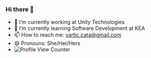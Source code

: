 ### Hi there 👋
- 🔭 I’m currently working at Unity Technologies
- 🌱 I’m currently learning Software Development at KEA
- 📫 How to reach me: vartic.cata@gmail.com
- 😄 Pronouns: She/Her/Hers
- ![Profile View Counter](https://komarev.com/ghpvc/?username=varticcata)







<!--
**varticcata/varticcata** is a ✨ _special_ ✨ repository because its `README.md` (this file) appears on your GitHub profile.

Here are some ideas to get you started:

- 🔭 I’m currently working at Unity Technologies
- 🌱 I’m currently learning Software Development at KEA
- 📫 How to reach me: ...
- 😄 Pronouns: She/Her/Hers
- ⚡ Fun fact: 
-->

